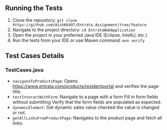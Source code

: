 
## Running the Tests

1. Clone the repository: `git clone https://github.com/AishK6497/Entrata.Assignment/tree/feature `
2. Navigate to the project directory: `cd EntrataWebApplication`
3. Open the project in your preferred Java IDE (Eclipse, IntelliJ, etc.)
4. Run the tests from your IDE or use Maven command: `mvn verify`

## Test Cases Details

### TestCases.java

- `navigateToProductsPage`: Opens https://www.entrata.com/products/residentportal and verifies the page title.
- `testInteractWithForm`: Navigate to a page with a form Fill in form fields without submitting Verify that the form fields are populated as expected.
- `dynamicElement`: Get dynamic sales value checked  the value is changed or not.
- `getAllLinksFromProductPage`: Navigates to the product page and fetch all links.


